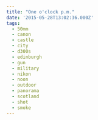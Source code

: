 ```yaml
---
title: "One o'clock p.m."
date: '2015-05-28T13:02:36.000Z'
tags:
  - 50mm
  - canon
  - castle
  - city
  - d300s
  - edinburgh
  - gun
  - military
  - nikon
  - noon
  - outdoor
  - panorama
  - scotland
  - shot
  - smoke
---
```

